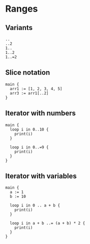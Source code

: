 # Ranges

## Variants
```
..
..2
1..
1..2
1..=2
```

## Slice notation
```the
main {
  arr1 := [1, 2, 3, 4, 5]
  arr3 := arr1[..2]
}
```

## Iterator with numbers
```the
main {
  loop i in 0..10 {
    print(i)
  }

  loop i in 0..=9 {
    print(i)
  }
}
```

## Iterator with variables
```the
main {
  a := 1
  b := 10

  loop i in 0 .. a + b {
    print(i)
  }

  loop i in a + b ..= (a + b) * 2 {
    print(i)
  }
}
```
